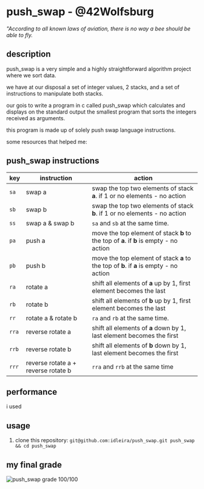 # push_swap - @42Wolfsburg
*"According to all known laws of aviation, there is no way a bee should be able to fly.*
## description
push_swap is a very simple and a highly straightforward algorithm project where we sort data.

we have at our disposal a set of integer values, 2 stacks, and a set of instructions to manipulate both stacks.

our gois to write a program in c called push_swap which calculates and displays on the standard output the smallest program that sorts the integers received as arguments.

this program is made up of solely push swap language instructions.

some resources that helped me:


## push_swap instructions
| key | instruction | action |
|------------------|------------------|------------------|
| `sa` | swap a | swap the top two elements of stack **a**. if 1 or no elements - no action |
| `sb` | swap b | swap the top two elements of stack **b**. if 1 or no elements - no action |
| `ss` | swap a & swap b | `sa` and `sb` at the same time. |
| `pa` | push a | move the top element of stack **b** to the top of **a**. if **b** is empty - no action |
| `pb` | push b | move the top element of stack **a** to the top of **b**. if **a** is empty - no action |
| `ra` | rotate a | shift all elements of **a** up by 1, first element becomes the last |
| `rb` | rotate b | shift all elements of **b** up by 1, first element becomes the last |
| `rr` | rotate a & rotate b | `ra` and `rb` at the same time. |
| `rra` | reverse rotate a | shift all elements of **a** down by 1, last element becomes the first |
| `rrb` | reverse rotate b | shift all elements of **b** down by 1, last element becomes the first |
| `rrr` | reverse rotate a + reverse rotate b | `rra` and `rrb` at the same time|

## performance
i used 

## usage
1. clone this repository: `git@github.com:idleira/push_swap.git push_swap && cd push_swap`

## my final grade
![push_swap grade 100/100](https://github.com/idleira/push_swap/assets/127216218/2b325d1b-2c5b-48f7-a77b-d5555a1b6181)
